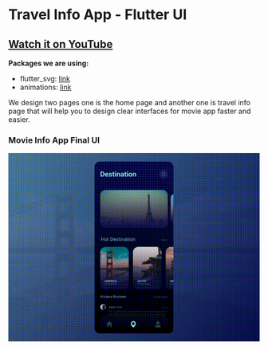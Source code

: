 # Travel Info App - Flutter UI

## [Watch it on YouTube]()

**Packages we are using:**

- flutter_svg: [link](https://pub.dev/packages/flutter_svg)
- animations: [link](https://pub.dev/packages/animations)

We design two pages one is the home page and another one is travel info page that will help you to design clear interfaces for movie app faster and easier.

### Movie Info App Final UI

![App UI 1](/ui.gif)

